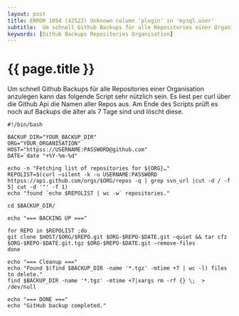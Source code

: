 ```yaml
---
layout: post
title: ERROR 1054 (42S22) Unknown column 'plugin' in 'mysql.user'
subtitle:  Um schnell Github Backups für alle Repositories einer Organisation anzulegen kann das folgende Script sehr nützlich sein. Es liest per curl über die Github Api die Namen aller Repos aus. Am Ende des Scripts prüft es noch auf Backups die älter als 7 Tage sind und löscht diese.
keywords: [Github Backups Repositories Organisation]
---
```

# {{ page.title }}

Um schnell Github Backups für alle Repositories einer Organisation anzulegen kann das folgende Script sehr nützlich sein. Es liest per curl über die Github Api die Namen aller Repos aus. Am Ende des Scripts prüft es noch auf Backups die älter als 7 Tage sind und löscht diese.

```
#!/bin/bash

BACKUP_DIR="YOUR_BACKUP_DIR"
ORG="YOUR_ORGANISATION"
HOST="httpss://USERNAME:PASSWORD@github.com"
DATE=`date "+%Y-%m-%d"

echo -n "Fetching list of repositories for ${ORG}…"
REPOLIST=$(curl –silent -k -u USERNAME:PASSWORD httpss://api.github.com/orgs/$ORG/repos -q | grep svn_url |cut -d / -f 5| cut -d '"' -f 1)
echo "found `echo $REPOLIST | wc -w` repositories."

cd $BACKUP_DIR/

echo "=== BACKING UP ==="

for REPO in $REPOLIST ;do
git clone $HOST/$ORG/$REPO.git $ORG-$REPO-$DATE.git –quiet && tar cfz $ORG-$REPO-$DATE.git.tgz $ORG-$REPO-$DATE.git –remove-files
done

echo "=== Cleanup ==="
echo "Found $(find $BACKUP_DIR -name '*.tgz' -mtime +7 | wc -l) files to delete."
find $BACKUP_DIR -name '*.tgz' -mtime +7|xargs rm -rf {} \;  > /dev/null

echo "=== DONE ==="
echo "GitHub backup completed."
```
